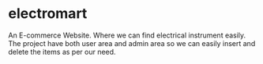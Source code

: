 # electromart
An E-commerce Website. Where we can find electrical instrument easily. The project have both user area and admin area so we can easily insert and delete the items as per our need. 
